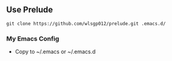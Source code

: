 ## Use Prelude
```shell
git clone https://github.com/wlsgp012/prelude.git .emacs.d/
```

### My Emacs Config
- Copy to ~/.emacs or ~/.emacs.d
